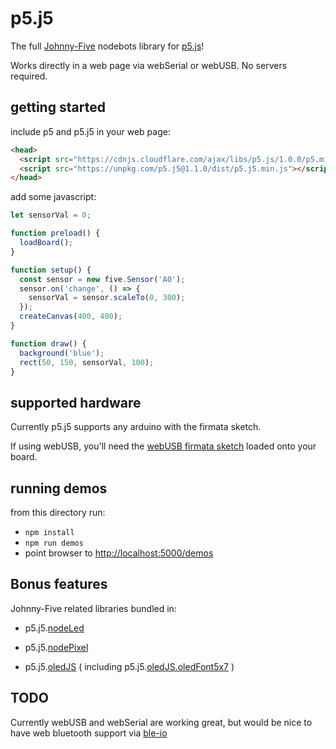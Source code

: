 # p5.j5

The full [Johnny-Five](http://johnny-five.io/) nodebots library for [p5.js](https://p5js.org/)!

Works directly in a web page via webSerial or webUSB. No servers required.

## getting started

include p5 and p5.j5 in your web page:

```html
<head>
  <script src="https://cdnjs.cloudflare.com/ajax/libs/p5.js/1.0.0/p5.min.js"></script>
  <script src="https://unpkg.com/p5.j5@1.1.0/dist/p5.j5.min.js"></script>
</head>
```

add some javascript:

```javascript
let sensorVal = 0;

function preload() {
  loadBoard();
}

function setup() { 
  const sensor = new five.Sensor('A0');
  sensor.on('change', () => {
    sensorVal = sensor.scaleTo(0, 300);
  });
  createCanvas(400, 400);
} 

function draw() { 
  background('blue');
  rect(50, 150, sensorVal, 100);
}

```


## supported hardware

Currently p5.j5 supports any arduino with the firmata sketch.

If using webUSB, you'll need the [webUSB firmata sketch](https://github.com/monteslu/webusb-serial/tree/master/example) loaded onto your board.

## running demos

from this directory run:
* `npm install`
* `npm run demos`
* point browser to [http://localhost:5000/demos](http://localhost:5000/demos)

## Bonus features

Johnny-Five related libraries bundled in:

* p5.j5.[nodeLed](https://github.com/louiemontes/node-led)

* p5.j5.[nodePixel](https://github.com/ajfisher/node-pixel)

* p5.j5.[oledJS](https://github.com/noopkat/oled-js) ( including p5.j5.[oledJS.oledFont5x7](https://github.com/noopkat/oled-font-5x7) )

## TODO

Currently webUSB and webSerial are working great, but would be nice to have web bluetooth support via [ble-io](https://github.com/monteslu/ble-io)